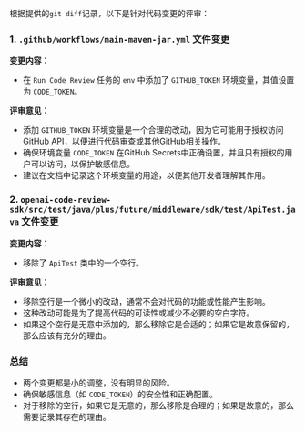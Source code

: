 根据提供的`git diff`记录，以下是针对代码变更的评审：

### 1. `.github/workflows/main-maven-jar.yml` 文件变更

**变更内容：**
- 在 `Run Code Review` 任务的 `env` 中添加了 `GITHUB_TOKEN` 环境变量，其值设置为 `CODE_TOKEN`。

**评审意见：**
- 添加 `GITHUB_TOKEN` 环境变量是一个合理的改动，因为它可能用于授权访问GitHub API，以便进行代码审查或其他GitHub相关操作。
- 确保环境变量 `CODE_TOKEN` 在GitHub Secrets中正确设置，并且只有授权的用户可以访问，以保护敏感信息。
- 建议在文档中记录这个环境变量的用途，以便其他开发者理解其作用。

### 2. `openai-code-review-sdk/src/test/java/plus/future/middleware/sdk/test/ApiTest.java` 文件变更

**变更内容：**
- 移除了 `ApiTest` 类中的一个空行。

**评审意见：**
- 移除空行是一个微小的改动，通常不会对代码的功能或性能产生影响。
- 这种改动可能是为了提高代码的可读性或减少不必要的空白字符。
- 如果这个空行是无意中添加的，那么移除它是合适的；如果它是故意保留的，那么应该有充分的理由。

### 总结

- 两个变更都是小的调整，没有明显的风险。
- 确保敏感信息（如 `CODE_TOKEN`）的安全性和正确配置。
- 对于移除的空行，如果它是无意的，那么移除是合理的；如果是故意的，那么需要记录其存在的理由。